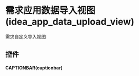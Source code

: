# 需求应用数据导入视图(idea_app_data_upload_view)  <!-- {docsify-ignore-all} -->


需求自定义导入视图



## 控件
#### CAPTIONBAR(captionbar)


<script>
 const { createApp } = Vue
  createApp({
    data() {
      return {

      }
    }
  }).use(ElementPlus).mount('#app')
</script>